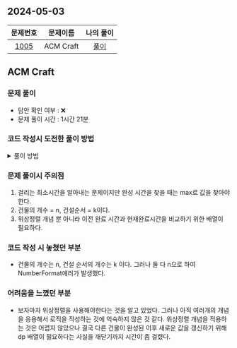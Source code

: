 ## 2024-05-03
|                     문제번호                     |   문제이름    | 나의 풀이  |
|:--------------------------------------------:|:---------:|:------:|
| [1005](https://www.acmicpc.net/problem/1005) | ACM Craft | [풀이](https://github.com/Kminwo-o/BaekJoon-Algorithm/blob/main/%EB%B0%B1%EC%A4%80/Gold/1005.%E2%80%85ACM%E2%80%85Craft/ACM%E2%80%85Craft.java) |

## ACM Craft
### 문제 풀이
- 답안 확인 여부 : ❌ <br>
- 문제 풀이 시간 : 1시간 21분

### 코드 작성시 도전한 풀이 방법
<details>
<summary> 풀이 방법 </summary>
<div markdown="1">

- 도전한 방법 : 위상 정렬
- 실제 풀이 방법 : DP + 위상정렬
> 1. List[] 그래프를 만들어 연결된 빌드를 모두 확인해주고, 갯수만큼 inDegree[idx]++ 해준다.
> 2. dp[] 배열을 통해 n번 째 구조물이 완성되기 위해서 필요한 시간을 갱신해준다. 
>   - 갱신이 없으면 이전 건물들이 최종으로 완성된 시간을 구할 수 없음
> 3. 우선 inDegree[idx]가 0인 건물들 == 선행 해야하는 건물이 없는 건물들을 모두 queue에 추가하고 해당 건물이 완성되는데 걸리는 시간을 dp에 더해준다.
>    - 이후 while 문을 통해 queue가 비어있지 않다면 로직이 반복되도록 만든다. 이 때, 현재 완성된 건물 build가 == w 라면 더 이상 반복할 필요가 없기 때문에 break 하여 값을 구해준다. 
> 4. graph[build]를 foreach문으로 가져와서 해당 build가 완성됬을 때 연결되어 지을 수 있는 건물들의 inDegree 수치를 -1 해준다.
> 5. -1한 건물은 이전 값과 build 건물 완성 시간 + 지을 건물 시간을 비교해 더 높은 값으로 바꿔준다.
>   - 필요 건물이 모두 완성되야 next 건물을 지을 수 있기 때문에 max값으로 최대 걸리는 시간으로 바꿔줘야한다.
> 6. 만약 inDegree[next]가 0이라면 해당 건물은 완성된 것이기 때문에 queue에 추가해준다.
> 7. w까지의 완성이 끝나면 break가 걸리고 모든 testcase가 끝나면 한번에 sb를 출력하도록 한다.
</div>
</details>

### 문제 풀이시 주의점
1. 걸리는 최소시간을 알아내는 문제이지만 완성 시간을 찾을 때는 max로 값을 찾아야한다.
2. 건물의 개수 = n, 건설순서 = k이다.
3. 위상정렬 개념 뿐 아니라 이전 완료 시간과 현재완료시간을 비교하기 위한 배열이 필요하다.

### 코드 작성 시 놓쳤던 부분
- 건물의 개수는 n, 건설 순서의 개수는 k 이다. 그러나 둘 다 n으로 하여 NumberFormat에러가 발생했다.

### 어려움을 느꼈던 부분
- 보자마자 위상정렬을 사용해야한다는 것을 알고 있었다. 그러나 아직 여러개의 개념을 응용해서 로직을 작성하는 것에 익숙하지 않은 것 같다. 위상정렬 개념을 적용하는 것은 어렵지 않았으나 결국 다른 건물이 완성된 이후 새로운 값을 갱신하기 위해 dp 배열이 필요하다는 사실을 깨닫기까지 시간이 좀 걸렸다.